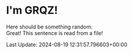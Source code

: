 # I'm GRQZ!
Here should be something random:  
Great! This sentence is read from a file!


Last Update: 2024-08-19 12:31:57.796603+00:00
